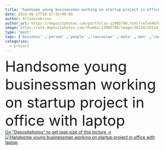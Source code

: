 ```yaml
---
title: 'handsome young businessman working on startup project in office with laptop'
date: 2018-06-27T10:57:55+00:00
author: AllaSerebrina
author_url: https://depositphotos.com/portfolio-12985790.html?ref=64678756
image: https://st4.depositphotos.com/thumbs/12985790/image/20134/201343484/api_thumb_450.jpg?forcejpeg=true
type: "post"
tags: ['business' ,'person' ,'people' ,'caucasian' ,'male' ,'man' ,'connection' ,'technology' ,'modern' ,'creative' ,'concept' ,'idea' ,'office' ,'communication' ,'electronics' ,'working' ,'laptop' ,'work' ,'businessman' ,'indoors' ,'project' ,'strategy' ,'profession' ,'company' ,'marketing' ,'alone' ,'casual' ,'handsome' ,'innovation' ,'gadget' ,'workplace' ,'workspace' ,'management' ,'startup' ,'professional occupation' ,'selective focus' ,'young adult' ,'Wireless Technology' ,'start up' ,'digital device' ]
categories: 
  - project
---
```

<div aling="center">
            <font size="60"> Handsome young businessman working on startup project in office with laptop</font>   
</div>
<div>
    <a href='https://st4.depositphotos.com/thumbs/12985790/image/20134/201343484/api_thumb_450.jpg?forcejpeg=true?ref=64678756' target=_blank > Go "Depositphotos" to get lage size of this picture ->
        <img href='https://st4.depositphotos.com/thumbs/12985790/image/20134/201343484/api_thumb_450.jpg?forcejpeg=true?ref=64678756' src='https://st4.depositphotos.com/12985790/20134/i/950/depositphotos_201343484-stock-photo-handsome-young-businessman-working-startup.jpg?forcejpeg=true' alt='Handsome young businessman working on startup project in office with laptop' >
    </a>
</div>
